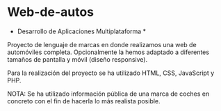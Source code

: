 # Web-de-autos

* Desarrollo de Aplicaciones Multiplataforma *

Proyecto de lenguaje de marcas en donde realizamos una web de automóviles completa. Opcionalmente la hemos adaptado a diferentes tamaños 
de pantalla y móvil (diseño responsive).

Para la realización del proyecto se ha utilizado HTML, CSS, JavaScript y PHP.

NOTA: Se ha utilizado información pública de una marca de coches en concreto con el fin de hacerla lo más realista posible.
